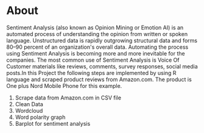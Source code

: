 # About
Sentiment Analysis (also known as Opinion Mining or Emotion AI) is an automated process of understanding the opinion from written or spoken language. Unstructured data is rapidly outgrowing structural data and forms 80–90 percent of an organization's overall data. Automating the process using Sentiment Analysis is becoming more and more inevitable for the companies. The most common use of Sentiment Analysis is Voice Of Customer materials like reviews, comments, survey responses, social media posts.In this Project the following steps are implemented by using R language and scraped product reviews from Amazon.com. The product is One plus Nord Mobile Phone for this example.

   1. Scrape data from Amazon.com in CSV file
   2. Clean Data
   3. Wordcloud
   4. Word polarity graph
   5. Barplot for sentiment analysis
